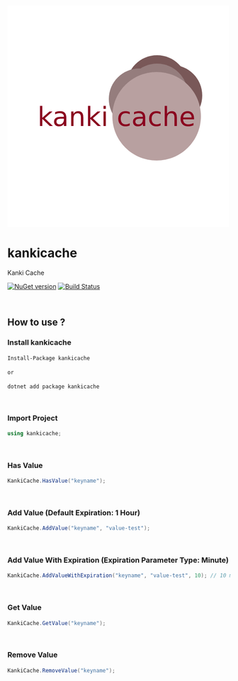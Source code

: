 [![kankicache](https://raw.githubusercontent.com/veysel/kankicache/main/content/logo.png)](https://github.com/veysel/kankicache)

# kankicache
Kanki Cache

[![NuGet version](https://badge.fury.io/nu/kankicache.svg)](https://www.nuget.org/packages/kankicache/)
[![Build Status](https://travis-ci.com/veysel/kankicache.svg?branch=main)](https://travis-ci.com/github/veysel/kankicache)

<br>

## How to use ?

### Install kankicache

```
Install-Package kankicache

or

dotnet add package kankicache
```

<br>

### Import Project

```c#
using kankicache;
```

<br>

### Has Value

```c#
KankiCache.HasValue("keyname");
```

<br>

### Add Value (Default Expiration: 1 Hour)

```c#
KankiCache.AddValue("keyname", "value-test");
```

<br>

### Add Value With Expiration (Expiration Parameter Type: Minute)

```c#
KankiCache.AddValueWithExpiration("keyname", "value-test", 10); // 10 minute expiration
```

<br>

### Get Value

```c#
KankiCache.GetValue("keyname");
```

<br>

### Remove Value

```c#
KankiCache.RemoveValue("keyname");
```